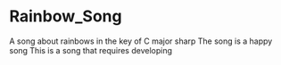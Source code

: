 # Rainbow_Song

A song about rainbows in the key of C major sharp
The song is a happy song
This is a song that requires developing
